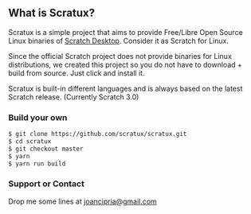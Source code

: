 ## What is Scratux?
Scratux is a simple project that aims to provide Free/Libre Open Source Linux binaries of [Scratch Desktop](https://scratch.mit.edu/download). Consider it as Scratch for Linux.

Since the official Scratch project does not provide binaries for Linux distributions, we created this project so you do not have to download + build from source. Just click and install it.

Scratux is built-in different languages and is always based on the latest Scratch release. (Currently Scratch 3.0)

### Build your own

```sh
$ git clone https://github.com/scratux/scratux.git
$ cd scratux
$ git checkout master
$ yarn
$ yarn run build
```

### Support or Contact

Drop me some lines at joancipria@gmail.com
